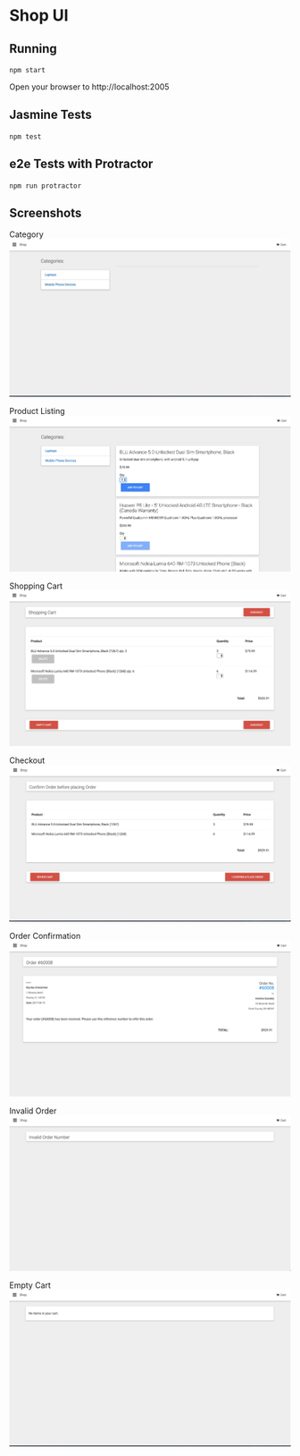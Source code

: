 # Shop UI

## Running

``` 
npm start

```

Open your browser to http://localhost:2005

## Jasmine Tests

```
npm test

```

## e2e Tests with Protractor

```
npm run protractor

```

## Screenshots

Category
![Category](/screenshots/CategoryListing.jpg?raw=true "Category")

Product Listing
![Product Listing](/screenshots/ProductListing.jpg?raw=true "Product Listing")

Shopping Cart
![Shopping Cart](/screenshots/ShoppingCart.jpg?raw=true "Shopping Cart")

Checkout
![Checkout](/screenshots/Checkout.jpg?raw=true "Checkout")

Order Confirmation
![Order Confirmation](/screenshots/OrderConfirmation.jpg?raw=true "Order Confirmation")

Invalid Order
![Invalid Order](/screenshots/InvalidOrder.jpg?raw=true "Invalid Order")

Empty Cart
![Empty Cart](/screenshots/EmptyCart.jpg?raw=true "Empty Cart")